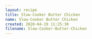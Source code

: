 ```yaml
---
layout: recipe
title: Slow-Cooker Butter Chicken
name: Slow-Cooker Butter Chicken
created: 2020-04-19 11:25:30
filename: Slow-Cooker-Butter-Chicken
---
```

